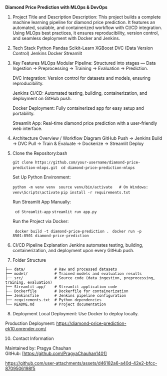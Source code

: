 **Diamond Price Prediction with MLOps & DevOps**
1. Project Title and Description
Description:
This project builds a complete machine learning pipeline for diamond price prediction. It features an automated, scalable, and containerized workflow with CI/CD integration. Using MLOps best practices, it ensures reproducibility, version control, and seamless deployment with Docker and Jenkins.

2. Tech Stack
Python
Pandas
Scikit-Learn
XGBoost
DVC (Data Version Control)
Jenkins
Docker
Streamlit

3. Key Features
   MLOps Modular Pipeline: Structured into stages — Data Ingestion → Preprocessing → Training → Evaluation → Prediction.
   
   DVC Integration: Version control for datasets and models, ensuring reproducibility.
   
   Jenkins CI/CD: Automated testing, building, containerization, and deployment on GitHub push.
   
   Docker Deployment: Fully containerized app for easy setup and portability.

   Streamlit App: Real-time diamond price prediction with a user-friendly web interface.

4. Architecture Overview / Workflow Diagram
   GitHub Push → Jenkins Build → DVC Pull → Train & Evaluate → Dockerize → Streamlit Deploy

5. Clone the Repository:bash

      ```git clone https://github.com/your-username/diamond-price-prediction-mlops.git```
     ``` cd diamond-price-prediction-mlops```
   
   Set Up Python Environment:
      
      ```python -m venv venv```
     ``` source venv/bin/activate   # On Windows: venv\Scripts\activate```
     ``` pip install -r requirements.txt ```
   
   Run Streamlit App Manually:
      
     ``` cd Streamlit-app```
     ``` streamlit run app.py ```
   
   Run the Project via Docker:
      
      ``` docker build -t diamond-price-prediction .```
      ``` docker run -p 8501:8501 diamond-price-prediction``` 

6. CI/CD Pipeline Explanation
   Jenkins automates testing, building, containerization, and deployment upon every GitHub push.

7. Folder Structure
```
├── data/             # Raw and processed datasets
├── model/            # Trained models and evaluation results
├── src/              # Source code (data ingestion, preprocessing, training, evaluation)
├── Streamlit-app/    # Streamlit application code
├── Dockerfile        # Dockerfile for containerization
├── Jenkinsfile       # Jenkins pipeline configuration
├── requirements.txt  # Python dependencies
└── README.md         # Project documentation
```


8. Deployment
Local Deployment: Use Docker to deploy locally.

Production Deployment: https://diamond-price-prediction-ek10.onrender.com/


10. Contact Information

Maintained by: Pragya Chauhan  
GitHub: [https://github.com/PragyaChauhan1401]


https://github.com/user-attachments/assets/d46182a6-a40d-42e2-bfcc-8709506198f5


